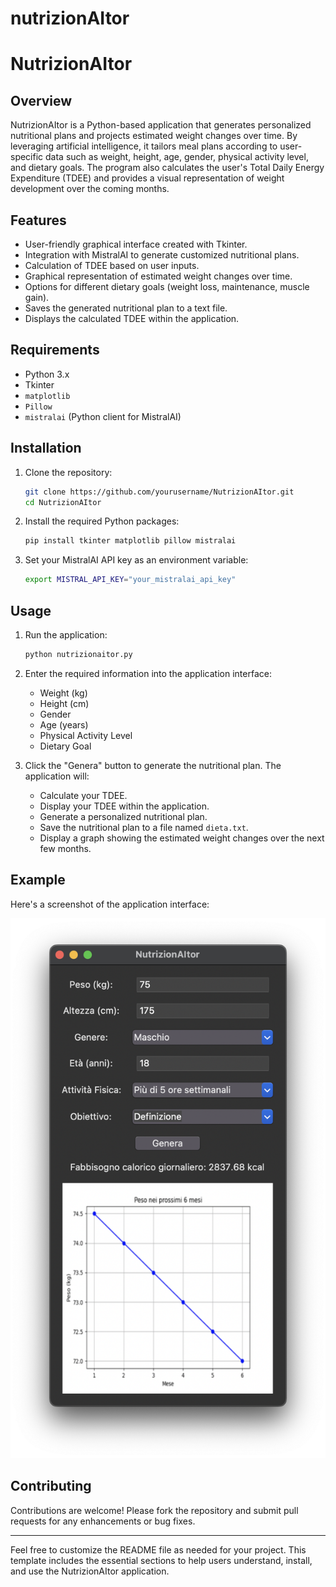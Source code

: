 # nutrizionAItor

# NutrizionAItor

## Overview
NutrizionAItor is a Python-based application that generates personalized nutritional plans and projects estimated weight changes over time. By leveraging artificial intelligence, it tailors meal plans according to user-specific data such as weight, height, age, gender, physical activity level, and dietary goals. The program also calculates the user's Total Daily Energy Expenditure (TDEE) and provides a visual representation of weight development over the coming months.

## Features
- User-friendly graphical interface created with Tkinter.
- Integration with MistralAI to generate customized nutritional plans.
- Calculation of TDEE based on user inputs.
- Graphical representation of estimated weight changes over time.
- Options for different dietary goals (weight loss, maintenance, muscle gain).
- Saves the generated nutritional plan to a text file.
- Displays the calculated TDEE within the application.

## Requirements
- Python 3.x
- Tkinter
- `matplotlib`
- `Pillow`
- `mistralai` (Python client for MistralAI)

## Installation
1. Clone the repository:
   ```bash
   git clone https://github.com/yourusername/NutrizionAItor.git
   cd NutrizionAItor
   ```

2. Install the required Python packages:
   ```bash
   pip install tkinter matplotlib pillow mistralai
   ```

3. Set your MistralAI API key as an environment variable:
   ```bash
   export MISTRAL_API_KEY="your_mistralai_api_key"
   ```

## Usage
1. Run the application:
   ```bash
   python nutrizionaitor.py
   ```

2. Enter the required information into the application interface:
   - Weight (kg)
   - Height (cm)
   - Gender
   - Age (years)
   - Physical Activity Level
   - Dietary Goal

3. Click the "Genera" button to generate the nutritional plan. The application will:
   - Calculate your TDEE.
   - Display your TDEE within the application.
   - Generate a personalized nutritional plan.
   - Save the nutritional plan to a file named `dieta.txt`.
   - Display a graph showing the estimated weight changes over the next few months.

## Example
Here's a screenshot of the application interface:

![NutrizionAItor GUI](mainscreen.png)

## Contributing
Contributions are welcome! Please fork the repository and submit pull requests for any enhancements or bug fixes.


---

Feel free to customize the README file as needed for your project. This template includes the essential sections to help users understand, install, and use the NutrizionAItor application.

